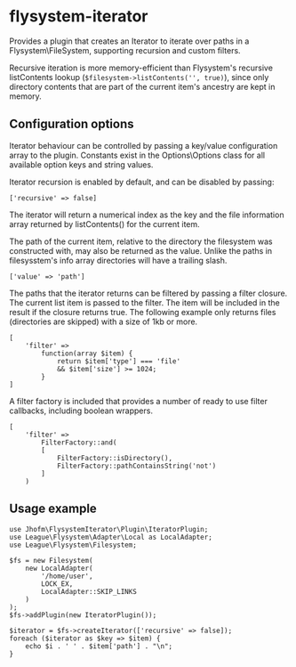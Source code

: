 # flysystem-iterator

Provides a plugin that creates an Iterator to iterate over paths in a Flysystem\FileSystem,
supporting recursion and custom filters.

Recursive iteration is more memory-efficient than Flysystem's recursive listContents lookup 
(`$filesystem->listContents('', true)`), since only directory contents that are part
of the current item's ancestry are kept in memory.
 
## Configuration options ##
Iterator behaviour can be controlled by passing a key/value configuration array to the plugin.
Constants exist in the Options\Options class for all available option keys and string values.

Iterator recursion is enabled by default, and can be disabled by passing:
```
['recursive' => false]
```

The iterator will return a numerical index as the key and the file information array returned 
by listContents() for the current item.

The path of the current item, relative to the directory the filesystem was constructed with,
may also be returned as the value. Unlike the paths in filesysstem's info array directories 
will have a trailing slash.  

```
['value' => 'path']
``` 

The paths that the iterator returns can be filtered by passing a filter closure.
The current list item is passed to the filter. The item will be included in the result 
if the closure returns true.
The following example only returns files (directories are skipped) with a size of 1kb or more.

```
[
    'filter' =>
        function(array $item) {
            return $item['type'] === 'file' 
            && $item['size'] >= 1024;
        }
]    
```

A filter factory is included that provides a number of ready to use filter callbacks, 
including boolean wrappers.

```
[
    'filter' =>
        FilterFactory::and(
        [
            FilterFactory::isDirectory(),
            FilterFactory::pathContainsString('not')
        ]
    )
```    

## Usage example ##

```
use Jhofm\FlysystemIterator\Plugin\IteratorPlugin;
use League\Flysystem\Adapter\Local as LocalAdapter;
use League\Flysystem\Filesystem;

$fs = new Filesystem(
    new LocalAdapter(
        '/home/user',
        LOCK_EX,
        LocalAdapter::SKIP_LINKS
    )
);
$fs->addPlugin(new IteratorPlugin());

$iterator = $fs->createIterator(['recursive' => false]);
foreach ($iterator as $key => $item) {
    echo $i . ' ' . $item['path'] . "\n";
}
```